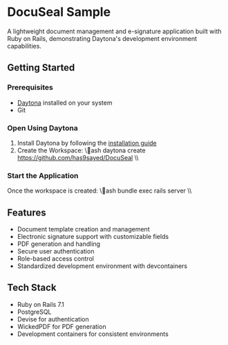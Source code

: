 # DocuSeal Sample

   A lightweight document management and e-signature application built with Ruby on Rails, demonstrating Daytona's development environment capabilities.

   ##  Getting Started

   ### Prerequisites
   - [Daytona](https://daytona.io/docs/getting-started) installed on your system
   - Git

   ### Open Using Daytona
   1. Install Daytona by following the [installation guide](https://daytona.io/docs/getting-started)
   2. Create the Workspace:
      \\\ash
      daytona create https://github.com/has9sayed/DocuSeal
      \\\

   ### Start the Application
   Once the workspace is created:
   \\\ash
   bundle exec rails server
   \\\

   ##  Features
   - Document template creation and management
   - Electronic signature support with customizable fields
   - PDF generation and handling
   - Secure user authentication
   - Role-based access control
   - Standardized development environment with devcontainers

   ##  Tech Stack
   - Ruby on Rails 7.1
   - PostgreSQL
   - Devise for authentication
   - WickedPDF for PDF generation
   - Development containers for consistent environments
